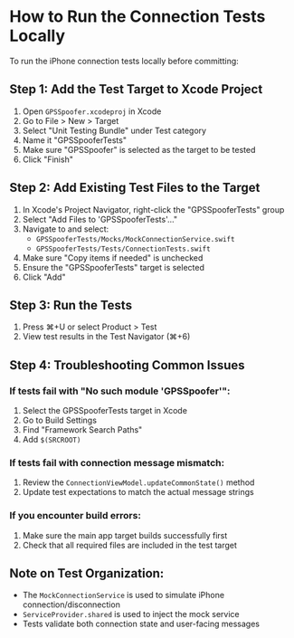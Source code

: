 # How to Run the Connection Tests Locally

To run the iPhone connection tests locally before committing:

## Step 1: Add the Test Target to Xcode Project

1. Open `GPSSpoofer.xcodeproj` in Xcode
2. Go to File > New > Target
3. Select "Unit Testing Bundle" under Test category
4. Name it "GPSSpooferTests"
5. Make sure "GPSSpoofer" is selected as the target to be tested
6. Click "Finish"

## Step 2: Add Existing Test Files to the Target

1. In Xcode's Project Navigator, right-click the "GPSSpooferTests" group
2. Select "Add Files to 'GPSSpooferTests'..."
3. Navigate to and select:
   - `GPSSpooferTests/Mocks/MockConnectionService.swift`
   - `GPSSpooferTests/Tests/ConnectionTests.swift`
4. Make sure "Copy items if needed" is unchecked
5. Ensure the "GPSSpooferTests" target is selected
6. Click "Add"

## Step 3: Run the Tests

1. Press ⌘+U or select Product > Test
2. View test results in the Test Navigator (⌘+6)

## Step 4: Troubleshooting Common Issues

### If tests fail with "No such module 'GPSSpoofer'":
1. Select the GPSSpooferTests target in Xcode
2. Go to Build Settings
3. Find "Framework Search Paths"
4. Add `$(SRCROOT)`

### If tests fail with connection message mismatch:
1. Review the `ConnectionViewModel.updateCommonState()` method 
2. Update test expectations to match the actual message strings

### If you encounter build errors:
1. Make sure the main app target builds successfully first
2. Check that all required files are included in the test target

## Note on Test Organization:
- The `MockConnectionService` is used to simulate iPhone connection/disconnection
- `ServiceProvider.shared` is used to inject the mock service
- Tests validate both connection state and user-facing messages 